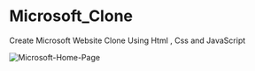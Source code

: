 # Microsoft_Clone
Create Microsoft Website Clone Using Html , Css and JavaScript



![Microsoft-Home-Page](https://github.com/dhruvil-patel009/Microsoft_Clone/assets/85049831/e102737d-1d98-442e-915d-59cdc9f1aaba)


